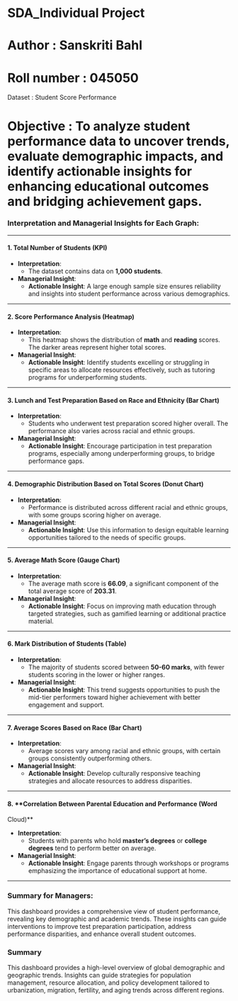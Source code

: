 # SDA_Individual Project
# Author  :  Sanskriti Bahl
# Roll number  :  045050
Dataset :  Student Score Performance
# Objective :  To analyze student performance data to uncover trends, evaluate demographic impacts, and identify actionable insights for enhancing educational outcomes and bridging achievement gaps.

### Interpretation and Managerial Insights for Each Graph:

---

#### 1. **Total Number of Students (KPI)**
   - **Interpretation**:
     - The dataset contains data on **1,000 students**.
   - **Managerial Insight**:
     - **Actionable Insight**: A large enough sample size ensures
reliability and insights into student performance across various
demographics.

---

#### 2. **Score Performance Analysis (Heatmap)**
   - **Interpretation**:
     - This heatmap shows the distribution of **math** and **reading**
scores. The darker areas represent higher total scores.
   - **Managerial Insight**:
     - **Actionable Insight**: Identify students excelling or
struggling in specific areas to allocate resources effectively, such
as tutoring programs for underperforming students.

---

#### 3. **Lunch and Test Preparation Based on Race and Ethnicity (Bar Chart)**
   - **Interpretation**:
     - Students who underwent test preparation scored higher overall.
The performance also varies across racial and ethnic groups.
   - **Managerial Insight**:
     - **Actionable Insight**: Encourage participation in test
preparation programs, especially among underperforming groups, to
bridge performance gaps.

---

#### 4. **Demographic Distribution Based on Total Scores (Donut Chart)**
   - **Interpretation**:
     - Performance is distributed across different racial and ethnic
groups, with some groups scoring higher on average.
   - **Managerial Insight**:
     - **Actionable Insight**: Use this information to design
equitable learning opportunities tailored to the needs of specific
groups.

---

#### 5. **Average Math Score (Gauge Chart)**
   - **Interpretation**:
     - The average math score is **66.09**, a significant component of
the total average score of **203.31**.
   - **Managerial Insight**:
     - **Actionable Insight**: Focus on improving math education
through targeted strategies, such as gamified learning or additional
practice material.

---

#### 6. **Mark Distribution of Students (Table)**
   - **Interpretation**:
     - The majority of students scored between **50-60 marks**, with
fewer students scoring in the lower or higher ranges.
   - **Managerial Insight**:
     - **Actionable Insight**: This trend suggests opportunities to
push the mid-tier performers toward higher achievement with better
engagement and support.

---

#### 7. **Average Scores Based on Race (Bar Chart)**
   - **Interpretation**:
     - Average scores vary among racial and ethnic groups, with
certain groups consistently outperforming others.
   - **Managerial Insight**:
     - **Actionable Insight**: Develop culturally responsive teaching
strategies and allocate resources to address disparities.

---

#### 8. **Correlation Between Parental Education and Performance (Word
Cloud)**
   - **Interpretation**:
     - Students with parents who hold **master’s degrees** or
**college degrees** tend to perform better on average.
   - **Managerial Insight**:
     - **Actionable Insight**: Engage parents through workshops or
programs emphasizing the importance of educational support at home.

---

### Summary for Managers:
This dashboard provides a comprehensive view of student performance,
revealing key demographic and academic trends. These insights can
guide interventions to improve test preparation participation, address
performance disparities, and enhance overall student outcomes.



### Summary
This dashboard provides a high-level overview of global demographic
and geographic trends. Insights can guide strategies for population
management, resource allocation, and policy development tailored to
urbanization, migration, fertility, and aging trends across different
regions.
